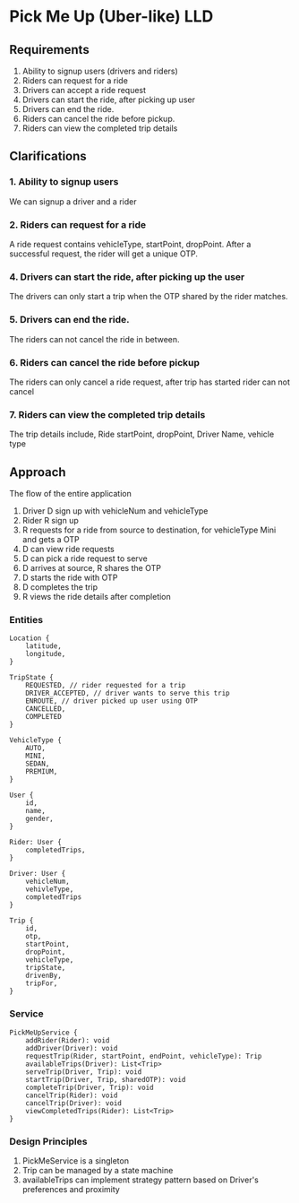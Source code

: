# Pick Me Up (Uber-like) LLD

## Requirements
1. Ability to signup users (drivers and riders)
2. Riders can request for a ride
3. Drivers can accept a ride request
4. Drivers can start the ride, after picking up user
5. Drivers can end the ride.
6. Riders can cancel the ride before pickup.
7. Riders can view the completed trip details

## Clarifications

### 1. Ability to signup users

We can signup a driver and a rider

### 2. Riders can request for a ride

A ride request contains vehicleType, startPoint, dropPoint.
After a successful request, the rider will get a unique OTP.

### 4. Drivers can start the ride, after picking up the user

The drivers can only start a trip when the OTP shared by the rider matches.

### 5. Drivers can end the ride.

The riders can not cancel the ride in between.

### 6. Riders can cancel the ride before pickup

The riders can only cancel a ride request, after trip has started rider can not cancel

### 7. Riders can view the completed trip details

The trip details include, Ride startPoint, dropPoint, Driver Name, vehicle type

## Approach

The flow of the entire application

1. Driver D sign up with vehicleNum and vehicleType
2. Rider R sign up
3. R requests for a ride from source to destination, for vehicleType Mini and gets a OTP
4. D can view ride requests
5. D can pick a ride request to serve
6. D arrives at source, R shares the OTP
7. D starts the ride with OTP
8. D completes the trip
9. R views the ride details after completion

### Entities

```
Location {
    latitude,
    longitude,
}

TripState {
    REQUESTED, // rider requested for a trip
    DRIVER_ACCEPTED, // driver wants to serve this trip
    ENROUTE, // driver picked up user using OTP
    CANCELLED,
    COMPLETED
}

VehicleType {
    AUTO,
    MINI,
    SEDAN,
    PREMIUM,
}

User {
    id,
    name,
    gender,
}

Rider: User {
    completedTrips,
}

Driver: User {
    vehicleNum,
    vehivleType,
    completedTrips
}

Trip {
    id,
    otp,
    startPoint,
    dropPoint,
    vehicleType,
    tripState,
    drivenBy,
    tripFor,
}
```

### Service

```
PickMeUpService {
    addRider(Rider): void
    addDriver(Driver): void
    requestTrip(Rider, startPoint, endPoint, vehicleType): Trip
    availableTrips(Driver): List<Trip>
    serveTrip(Driver, Trip): void
    startTrip(Driver, Trip, sharedOTP): void
    completeTrip(Driver, Trip): void
    cancelTrip(Rider): void
    cancelTrip(Driver): void
    viewCompletedTrips(Rider): List<Trip>
}
```

### Design Principles

1. PickMeService is a singleton
2. Trip can be managed by a state machine
3. availableTrips can implement strategy pattern based on Driver's preferences and proximity